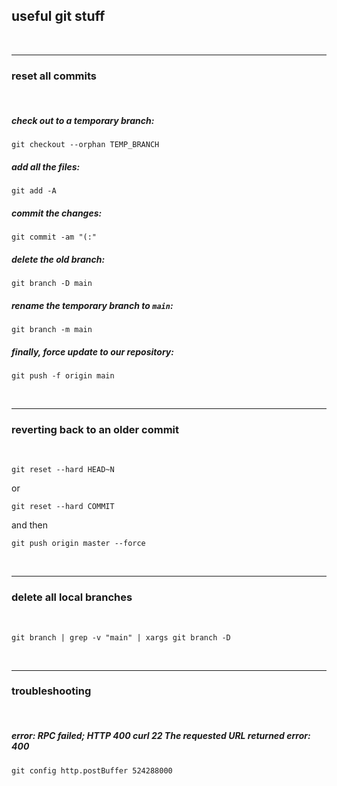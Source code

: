 ## useful git stuff

<br>

---

### reset all commits

<br>

##### check out to a temporary branch:

```
git checkout --orphan TEMP_BRANCH
```

##### add all the files:

```
git add -A
```

##### commit the changes:

```
git commit -am "(:"
```

##### delete the old branch:

```
git branch -D main
```

##### rename the temporary branch to `main`:

```
git branch -m main
```

##### finally, force update to our repository:

```
git push -f origin main
```

<br>

---

### reverting back to an older commit

<br>

```shell
git reset --hard HEAD~N
```

or

```shell
git reset --hard COMMIT
```

and then

```shell
git push origin master --force
```


<br>


---

### delete all local branches

<br>

```shell
git branch | grep -v "main" | xargs git branch -D 
```

<br>

---

### troubleshooting

<br>

##### error: RPC failed; HTTP 400 curl 22 The requested URL returned error: 400

```shell
git config http.postBuffer 524288000
```

<br>



